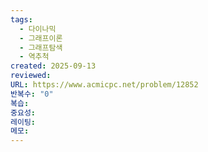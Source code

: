 ```yaml
---
tags:
  - 다이나믹
  - 그래프이론
  - 그래프탐색
  - 역추척
created: 2025-09-13
reviewed:
URL: https://www.acmicpc.net/problem/12852
반복수: "0"
복습:
중요성:
레이팅:
메모:
---
```

